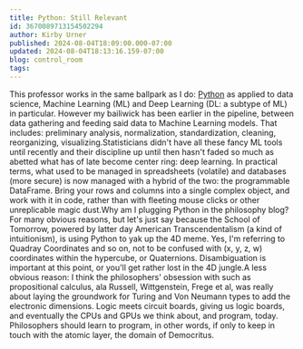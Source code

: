 ```yaml
---
title: Python: Still Relevant
id: 3670089713154502294
author: Kirby Urner
published: 2024-08-04T18:09:00.000-07:00
updated: 2024-08-04T18:13:16.159-07:00
blog: control_room
tags: 
---
```


This professor works in the same ballpark as I do: [Python](https://worldgame.blogspot.com/2024/06/just-use-it.html) as applied to data science, Machine Learning (ML) and Deep Learning (DL: a subtype of ML) in particular.  However my bailiwick has been earlier in the pipeline, between data gathering and feeding said data to Machine Learning models. That includes: preliminary analysis, normalization, standardization, cleaning, reorganizing, visualizing.Statisticians didn't have all these fancy ML tools until recently and their discipline up until then hasn't faded so much as abetted what has of late become center ring: deep learning. In practical terms, what used to be managed in spreadsheets (volatile) and databases (more secure) is now managed with a hybrid of the two: the programmable DataFrame. Bring your rows and columns into a single complex object, and work with it in code, rather than with fleeting mouse clicks or other unreplicable magic dust.Why am I plugging Python in the philosophy blog? For many obvious reasons, but let's just say because the School of Tomorrow, powered by latter day American Transcendentalism (a kind of intuitionism), is using Python to yak up the 4D meme. Yes, I'm referring to Quadray Coordinates and so on, not to be confused with (x, y, z, w) coordinates within the hypercube, or Quaternions. Disambiguation is important at this point, or you'll get rather lost in the 4D jungle.A less obvious reason: I think the philosophers' obsession with such as propositional calculus, ala Russell, Wittgenstein, Frege et al, was really about laying the groundwork for Turing and Von Neumann types to add the electronic dimensions. Logic meets circuit boards, giving us logic boards, and eventually the CPUs and GPUs we think about, and program, today. Philosophers should learn to program, in other words, if only to keep in touch with the atomic layer, the domain of Democritus.
